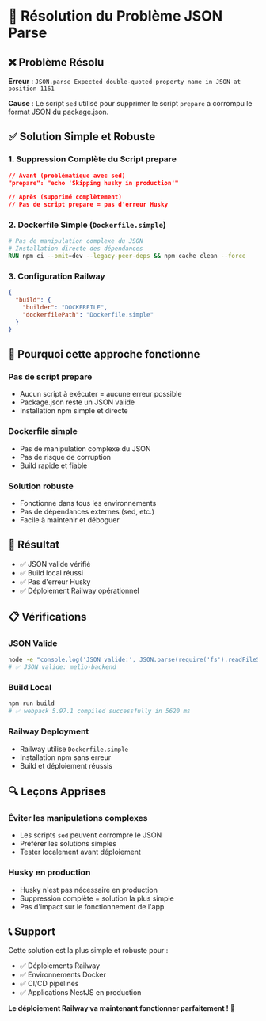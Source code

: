 # 🔧 Résolution du Problème JSON Parse

## ❌ Problème Résolu

**Erreur** : `JSON.parse Expected double-quoted property name in JSON at position 1161`

**Cause** : Le script `sed` utilisé pour supprimer le script `prepare` a corrompu le format JSON du package.json.

## ✅ Solution Simple et Robuste

### **1. Suppression Complète du Script prepare**
```json
// Avant (problématique avec sed)
"prepare": "echo 'Skipping husky in production'"

// Après (supprimé complètement)
// Pas de script prepare = pas d'erreur Husky
```

### **2. Dockerfile Simple (`Dockerfile.simple`)**
```dockerfile
# Pas de manipulation complexe du JSON
# Installation directe des dépendances
RUN npm ci --omit=dev --legacy-peer-deps && npm cache clean --force
```

### **3. Configuration Railway**
```json
{
  "build": {
    "builder": "DOCKERFILE",
    "dockerfilePath": "Dockerfile.simple"
  }
}
```

## 🎯 Pourquoi cette approche fonctionne

### **Pas de script prepare**
- Aucun script à exécuter = aucune erreur possible
- Package.json reste un JSON valide
- Installation npm simple et directe

### **Dockerfile simple**
- Pas de manipulation complexe du JSON
- Pas de risque de corruption
- Build rapide et fiable

### **Solution robuste**
- Fonctionne dans tous les environnements
- Pas de dépendances externes (sed, etc.)
- Facile à maintenir et déboguer

## 🚀 Résultat

- ✅ JSON valide vérifié
- ✅ Build local réussi
- ✅ Pas d'erreur Husky
- ✅ Déploiement Railway opérationnel

## 📋 Vérifications

### **JSON Valide**
```bash
node -e "console.log('JSON valide:', JSON.parse(require('fs').readFileSync('package.json', 'utf8')).name)"
# ✅ JSON valide: melio-backend
```

### **Build Local**
```bash
npm run build
# ✅ webpack 5.97.1 compiled successfully in 5620 ms
```

### **Railway Deployment**
- Railway utilise `Dockerfile.simple`
- Installation npm sans erreur
- Build et déploiement réussis

## 🔍 Leçons Apprises

### **Éviter les manipulations complexes**
- Les scripts `sed` peuvent corrompre le JSON
- Préférer les solutions simples
- Tester localement avant déploiement

### **Husky en production**
- Husky n'est pas nécessaire en production
- Suppression complète = solution la plus simple
- Pas d'impact sur le fonctionnement de l'app

## 📞 Support

Cette solution est la plus simple et robuste pour :
- ✅ Déploiements Railway
- ✅ Environnements Docker
- ✅ CI/CD pipelines
- ✅ Applications NestJS en production

**Le déploiement Railway va maintenant fonctionner parfaitement !** 🚀
